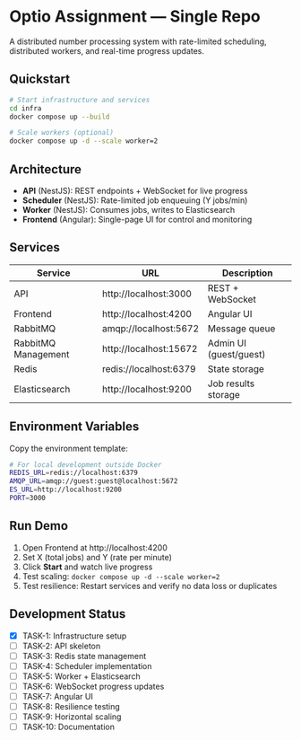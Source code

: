 # Optio Assignment — Single Repo

A distributed number processing system with rate-limited scheduling, distributed workers, and real-time progress updates.

## Quickstart
```bash
# Start infrastructure and services
cd infra
docker compose up --build

# Scale workers (optional)
docker compose up -d --scale worker=2
```

## Architecture

- **API** (NestJS): REST endpoints + WebSocket for live progress
- **Scheduler** (NestJS): Rate-limited job enqueuing (Y jobs/min)
- **Worker** (NestJS): Consumes jobs, writes to Elasticsearch
- **Frontend** (Angular): Single-page UI for control and monitoring

## Services

| Service | URL | Description |
|---------|-----|-------------|
| API | http://localhost:3000 | REST + WebSocket |
| Frontend | http://localhost:4200 | Angular UI |
| RabbitMQ | amqp://localhost:5672 | Message queue |
| RabbitMQ Management | http://localhost:15672 | Admin UI (guest/guest) |
| Redis | redis://localhost:6379 | State storage |
| Elasticsearch | http://localhost:9200 | Job results storage |

## Environment Variables

Copy the environment template:
```bash
# For local development outside Docker
REDIS_URL=redis://localhost:6379
AMQP_URL=amqp://guest:guest@localhost:5672
ES_URL=http://localhost:9200
PORT=3000
```

## Run Demo

1. Open Frontend at http://localhost:4200
2. Set X (total jobs) and Y (rate per minute)
3. Click **Start** and watch live progress
4. Test scaling: `docker compose up -d --scale worker=2`
5. Test resilience: Restart services and verify no data loss or duplicates

## Development Status

- [x] TASK-1: Infrastructure setup
- [ ] TASK-2: API skeleton
- [ ] TASK-3: Redis state management
- [ ] TASK-4: Scheduler implementation
- [ ] TASK-5: Worker + Elasticsearch
- [ ] TASK-6: WebSocket progress updates
- [ ] TASK-7: Angular UI
- [ ] TASK-8: Resilience testing
- [ ] TASK-9: Horizontal scaling
- [ ] TASK-10: Documentation